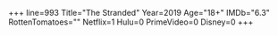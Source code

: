 +++
line=993
Title="The Stranded"
Year=2019
Age="18+"
IMDb="6.3"
RottenTomatoes=""
Netflix=1
Hulu=0
PrimeVideo=0
Disney=0
+++

